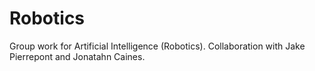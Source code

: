 # Robotics
Group work for Artificial Intelligence (Robotics). Collaboration with Jake Pierrepont and Jonatahn Caines.
